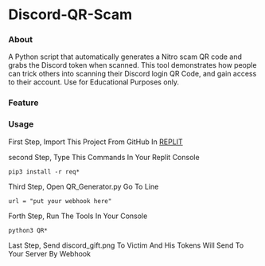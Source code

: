 # Discord-QR-Scam

### About
A Python script that automatically generates a Nitro scam QR code and grabs the Discord token when scanned. This tool demonstrates how people can trick others
into scanning their Discord login QR Code, and gain access to their account. Use for Educational Purposes only.

### Feature

### Usage
First Step, Import This Project From GitHub In [REPLIT](https://replit.com)

second Step, Type This Commands In Your Replit Console
```
pip3 install -r req*
```
Third Step, Open QR_Generator.py Go To Line 
```
url = "put your webhook here"
```
Forth Step, Run The Tools In Your Console
```
python3 QR*
```
Last Step, Send discord_gift.png To Victim And His Tokens Will Send To Your Server By Webhook
